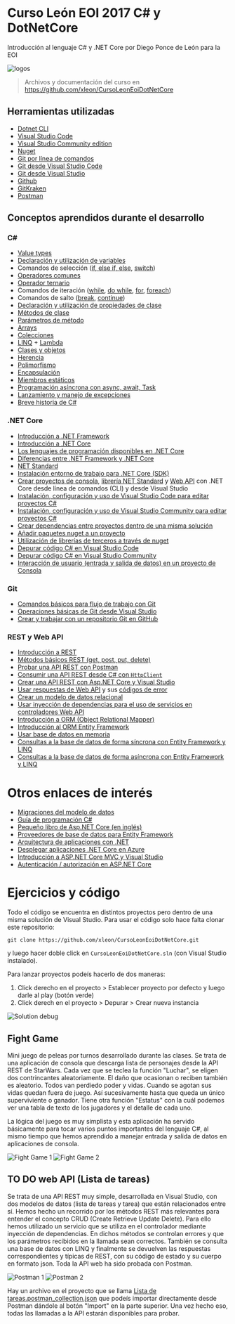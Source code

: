 # Curso León EOI 2017 C# y DotNetCore
Introducción al lenguaje C# y .NET Core por Diego Ponce de León para la EOI

![logos](https://raw.githubusercontent.com/xleon/CursoLeonEoiDotNetCore/master/Assets/logos.png)

> Archivos y documentación del curso en https://github.com/xleon/CursoLeonEoiDotNetCore


## Herramientas utilizadas

- [Dotnet CLI](https://docs.microsoft.com/es-es/dotnet/core/tools/?tabs=netcore2x)
- [Visual Studio Code](https://code.visualstudio.com/)
- [Visual Studio Community edition](https://www.visualstudio.com/vs/community/)
- [Nuget](https://www.nuget.org/)
- [Git por línea de comandos](https://git-scm.com/download/win)
- [Git desde Visual Studio Code](https://code.visualstudio.com/docs/editor/versioncontrol)
- [Git desde Visual Studio](https://docs.microsoft.com/es-es/vsts/git/gitquickstart?tabs=visual-studio)
- [Github](https://github.com/)
- [GitKraken](https://www.gitkraken.com/)
- [Postman](https://www.getpostman.com/)

## Conceptos aprendidos durante el desarrollo

### C#

- [Value types](https://docs.microsoft.com/es-es/dotnet/csharp/language-reference/keywords/value-types)
- [Declaración y utilización de variables](https://docs.microsoft.com/es-es/dotnet/csharp/tour-of-csharp/types-and-variables)
- Comandos de selección ([if, else if, else](https://docs.microsoft.com/es-es/dotnet/csharp/language-reference/keywords/if-else), [switch](https://docs.microsoft.com/es-es/dotnet/csharp/language-reference/keywords/switch))
- [Operadores comunes](https://docs.microsoft.com/es-es/dotnet/csharp/language-reference/operators/)
- [Operador ternario](https://docs.microsoft.com/es-es/dotnet/csharp/language-reference/operators/conditional-operator)
- Comandos de iteración ([while](https://docs.microsoft.com/es-es/dotnet/csharp/language-reference/keywords/while), [do while](https://docs.microsoft.com/es-es/dotnet/csharp/language-reference/keywords/do), [for](https://docs.microsoft.com/es-es/dotnet/csharp/language-reference/keywords/for), [foreach](https://docs.microsoft.com/es-es/dotnet/csharp/language-reference/keywords/foreach-in))
- Comandos de salto ([break](https://docs.microsoft.com/es-es/dotnet/csharp/language-reference/keywords/break), [continue](https://docs.microsoft.com/es-es/dotnet/csharp/language-reference/keywords/continue))
- [Declaración y utilización de propiedades de clase](https://docs.microsoft.com/es-es/dotnet/csharp/programming-guide/classes-and-structs/properties)
- [Métodos de clase](https://docs.microsoft.com/es-es/dotnet/csharp/programming-guide/classes-and-structs/methods)
- [Parámetros de método](https://docs.microsoft.com/es-es/dotnet/csharp/programming-guide/classes-and-structs/passing-parameters)
- [Arrays](https://docs.microsoft.com/es-es/dotnet/csharp/programming-guide/arrays/)
- [Colecciones](https://msdn.microsoft.com/es-es/library/0ytkdh4s(v=vs.110).aspx)
- [LINQ](https://docs.microsoft.com/es-es/dotnet/csharp/programming-guide/concepts/linq/getting-started-with-linq) + [Lambda](https://docs.microsoft.com/es-es/dotnet/csharp/programming-guide/statements-expressions-operators/lambda-expressions)
- [Clases y objetos](https://support.microsoft.com/es-es/help/307368/how-to-create-classes-and-objects-in-visual-c)
- [Herencia](https://docs.microsoft.com/es-es/dotnet/csharp/programming-guide/classes-and-structs/inheritance)
- [Polimorfismo](https://docs.microsoft.com/es-es/dotnet/csharp/programming-guide/classes-and-structs/polymorphism)
- [Encapsulación](https://msdn.microsoft.com/es-es/library/a5adyhe9.aspx)
- [Miembros estáticos](https://docs.microsoft.com/es-es/dotnet/csharp/programming-guide/classes-and-structs/static-classes-and-static-class-members)
- [Programación asíncrona con async, await, Task](https://docs.microsoft.com/es-es/dotnet/csharp/async)
- [Lanzamiento y manejo de excepciones](https://docs.microsoft.com/es-es/dotnet/csharp/programming-guide/exceptions/)
- [Breve historia de C#](https://docs.microsoft.com/es-es/dotnet/csharp/whats-new/csharp-version-history)


### .NET Core

- [Introducción a .NET Framework](https://msdn.microsoft.com/es-es/library/hh425099%28v=vs.110%29.aspx?f=255&MSPPError=-2147217396)
- [Introducción a .NET Core](https://docs.microsoft.com/es-es/dotnet/core/index)
- [Los lenguajes de programación disponibles en .NET Core](https://www.microsoft.com/net/learn/languages)
- [Diferencias entre .NET Framework y .NET Core](https://docs.microsoft.com/es-es/dotnet/standard/choosing-core-framework-server)
- [NET Standard](https://blogs.msdn.microsoft.com/dotnet/2016/09/26/introducing-net-standard/)
- [Instalación entorno de trabajo para .NET Core (SDK)](https://www.microsoft.com/net/learn/get-started/windows)
- [Crear proyectos de consola](https://docs.microsoft.com/es-es/dotnet/core/tutorials/using-with-xplat-cli), [librería NET Standard](https://docs.microsoft.com/es-es/dotnet/core/tutorials/library-with-visual-studio) y [Web API](https://docs.microsoft.com/es-es/aspnet/core/tutorials/first-web-api) con .NET Core desde línea de comandos (CLI) y desde Visual Studio
- [Instalación, configuración y uso de Visual Studio Code para editar proyectos C#](https://docs.microsoft.com/es-es/dotnet/core/tutorials/with-visual-studio-code)
- [Instalación, configuración y uso de Visual Studio Community para editar proyectos C#](https://docs.microsoft.com/es-es/dotnet/core/tutorials/with-visual-studio)
- [Crear dependencias entre proyectos dentro de una misma solución](https://msdn.microsoft.com/es-es/library/f3st0d45.aspx)
- [Añadir paquetes nuget a un proyecto](https://docs.microsoft.com/es-es/nuget/quickstart/use-a-package)
- [Utilización de librerías de terceros a través de nuget](https://docs.microsoft.com/es-es/nuget/quickstart/use-a-package)
- [Depurar código C# en Visual Studio Code](https://docs.microsoft.com/es-es/dotnet/core/tutorials/with-visual-studio-code)
- [Depurar código C# en Visual Studio Community](https://docs.microsoft.com/es-es/dotnet/core/tutorials/debugging-with-visual-studio?tabs=csharp)
- [Interacción de usuario (entrada y salida de datos) en un proyecto de Consola](https://docs.microsoft.com/es-es/dotnet/csharp/tutorials/console-teleprompter)

### Git

- [Comandos básicos para flujo de trabajo con Git](http://rogerdudler.github.io/git-guide/index.es.html)
- [Operaciones básicas de Git desde Visual Studio](https://blogs.msdn.microsoft.com/esmsdn/2016/03/04/utilizando-git-en-visual-studio/)
- [Crear y trabajar con un repositorio Git en GitHub](https://desarrolloweb.com/articulos/crear-repositorio-git-codigo.html)

### REST y Web API

- [Introducción a REST](https://dosideas.com/noticias/java/314-introduccion-a-los-servicios-web-restful)
- [Métodos básicos REST (get, post, put, delete)](http://asiermarques.com/2013/conceptos-sobre-apis-rest/)
- [Probar una API REST con Postman](https://www.getpostman.com/docs/)
- [Consumir una API REST desde C# con `HttpClient`](https://docs.microsoft.com/es-es/aspnet/web-api/overview/advanced/calling-a-web-api-from-a-net-client)
- [Crear una API REST con Asp.NET Core y Visual Studio](https://docs.microsoft.com/es-es/aspnet/core/tutorials/first-web-api)
- [Usar respuestas de Web API](http://hamidmosalla.com/2017/03/29/asp-net-core-action-results-explained/) y sus [códigos de error](https://apigee.com/about/blog/technology/restful-api-design-what-about-errors)
- [Crear un modelo de datos relacional](http://www.learnentityframeworkcore.com/relationships)
- [Usar inyección de dependencias para el uso de servicios en controladores Web API](https://docs.microsoft.com/es-es/aspnet/core/fundamentals/dependency-injection)
- [Introducción a ORM (Object Relational Mapper)](https://es.wikipedia.org/wiki/Mapeo_objeto-relacional)
- [Introducción al ORM Entity Framework](https://docs.microsoft.com/en-us/ef/core/)
- [Usar base de datos en memoria](https://stormpath.com/blog/tutorial-entity-framework-core-in-memory-database-asp-net-core)
- [Consultas a la base de datos de forma síncrona con Entity Framework y LINQ](https://docs.microsoft.com/en-us/ef/core/querying/basic)
- [Consultas a la base de datos de forma asíncrona con Entity Framework y LINQ](https://docs.microsoft.com/en-us/ef/core/querying/async)


# Otros enlaces de interés

- [Migraciones del modelo de datos](https://docs.microsoft.com/en-us/aspnet/core/data/ef-mvc/migrations)
- [Guía de programación C#](https://docs.microsoft.com/es-es/dotnet/csharp/programming-guide/index)
- [Pequeño libro de Asp.NET Core (en inglés)](https://www.gitbook.com/book/nbarbettini/little-asp-net-core-book/details)
- [Proveedores de base de datos para Entity Framework](https://docs.microsoft.com/en-us/ef/core/providers/)
- [Arquitectura de aplicaciones con .NET](https://www.microsoft.com/net/learn/architecture)
- [Desplegar aplicaciones .NET Core en Azure](https://docs.microsoft.com/es-es/aspnet/core/tutorials/publish-to-azure-webapp-using-vs)
- [Introducción a ASP.NET Core MVC y Visual Studio](https://docs.microsoft.com/es-es/aspnet/core/tutorials/first-mvc-app/start-mvc?tabs=aspnetcore2x)
- [Autenticación / autorización en ASP.NET Core](https://docs.microsoft.com/es-es/aspnet/core/security/authentication/identity?tabs=visual-studio%2Caspnetcore2x)


# Ejercicios y código

Todo el código se encuentra en distintos proyectos pero dentro de una misma solución de Visual Studio.
Para usar el código solo hace falta clonar este repositorio:

    git clone https://github.com/xleon/CursoLeonEoiDotNetCore.git

y luego hacer doble click en `CursoLeonEoiDotNetCore.sln` (con Visual Studio instalado).

Para lanzar proyectos podeís hacerlo de dos maneras:

1. Click derecho en el proyecto > Establecer proyecto por defecto y luego darle al play (botón verde)
2. Click derech en el proyecto > Depurar > Crear nueva instancia

![Solution debug](https://raw.githubusercontent.com/xleon/CursoLeonEoiDotNetCore/master/Assets/Solution.png)

## Fight Game

Mini juego de peleas por turnos desarrollado durante las clases. Se trata de una aplicación de consola que descarga lista de personajes desde la API REST de StarWars. 
Cada vez que se teclea la función "Luchar", se eligen dos contrincantes aleatoriamente. El daño que ocasionan o reciben también es aleatorio. Todos van perdiedo poder y vidas. 
Cuando se agotan sus vidas quedan fuera de juego. Así sucesivamente hasta que queda un único superviviente o ganador.
Tiene otra función "Estatus" con la cuál podemos ver una tabla de texto de los jugadores y el detalle de cada uno.

La lógica del juego es muy simplista y esta aplicación ha servido básicamente para tocar varios puntos importantes del lenguaje C#, al mismo tiempo que hemos aprendido a manejar entrada y salida de datos en aplicaciones de consola.

![Fight Game 1](https://raw.githubusercontent.com/xleon/CursoLeonEoiDotNetCore/master/Assets/FightGame1.png)
![Fight Game 2](https://raw.githubusercontent.com/xleon/CursoLeonEoiDotNetCore/master/Assets/FightGame2.png)

## TO DO web API (Lista de tareas)

Se trata de una API REST muy simple, desarrollada en Visual Studio, con dos modelos de datos (lista de tareas y tarea) que están relacionados entre sí. 
Hemos hecho un recorrido por los métodos REST más relevantes para entender el concepto CRUD (Create Retrieve Update Delete). Para ello hemos utilizado un servicio que se utiliza en el controlador mediante inyección de dependencias.
En dichos métodos se controlan errores y que los parámetros recibidos en la llamada sean correctos. También se consulta una base de datos con LINQ 
y finalmente se devuelven las respuestas correspondientes y típicas de REST, con su código de estado y su cuerpo en formato json. Toda la API web ha sido probada con Postman.

![Postman 1](https://raw.githubusercontent.com/xleon/CursoLeonEoiDotNetCore/master/Assets/Postman1.png)
![Postman 2](https://raw.githubusercontent.com/xleon/CursoLeonEoiDotNetCore/master/Assets/Postman2.png)

Hay un archivo en el proyecto que se llama [Lista de tareas.postman_collection.json](https://raw.githubusercontent.com/xleon/CursoLeonEoiDotNetCore/master/Lista%20de%20tareas.postman_collection.json) 
que podeís importar directamente desde Postman dándole al botón "Import" en la parte superior. Una vez hecho eso, todas las llamadas a la API estarán disponibles para probar.




